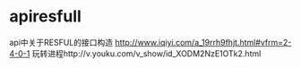 # apiresfull
api中关于RESFUL的接口构造
http://www.iqiyi.com/a_19rrh9fhjt.html#vfrm=2-4-0-1
玩转进程http://v.youku.com/v_show/id_XODM2NzE1OTk2.html
